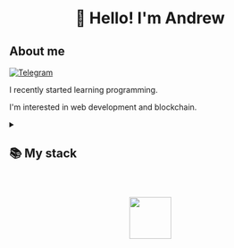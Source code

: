 <h1 align="center">👋 Hello! I'm Andrew </h1>


## About me
[![Telegram](https://img.shields.io/badge/-Telegram-2CA5E0?style=flat&logo=telegram&logoColor=white)](https://tlgg.ru/andrewapp)

I recently started learning programming.

I'm interested in web development and blockchain.

<details align="left">
  <summary><h2><b>📚 My stack</b></h2></summary>
  <p>
    <h3>Langs</h3>
    <img src="https://skillicons.dev/icons?i=py,html,css,js,solidity,mysql,=7" />
    <h3>Frameworks / Tools</h3>
    <img src="https://skillicons.dev/icons?i=linux,redux,githubactions,react,docker,git,=7" />
  </p>
</details>

<div align="center" style="margin: 40px 0">
   <a href="https://github.com/andrew7day/github-profile-views-counter">
       <img width="75px" src="https://komarev.com/ghpvc/?username=andrew7day&color=DE002D">
   </a>
</div>
